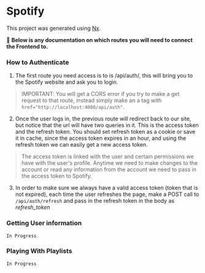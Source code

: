 # Spotify

This project was generated using [Nx](https://nx.dev).

🔎 **Below is any documentation on which routes you will need to connect the Frontend to.**

### How to Authenticate

1. The first route you need access is to is /api/auth/, this will bring you to the Spotify website and ask you to login.

> IMPORTANT: You will get a CORS error if you try to make a get request to that route, instead simply make an a tag with `href="http://localhost:4000/api/auth"`.

2. Once the user logs in, the previous route will redirect back to our site, but notice that the url will have two queries in it. This is the access token and the refresh token. You should set refresh token as a cookie or save it in cache, since the access token expires in an hour, and using the refresh token we can easily get a new access token.

> The access token is linked with the user and certain permissions we have with the user's profile. Anytime we need to make changes to the account or read any information from the account we need to pass in the access token to Spotify.

3. In order to make sure we always have a valid access token (token that is not expired), each time the user refreshes the page, make a POST call to `/api/auth/refresh` and pass in the refresh token in the body as _refresh_token_

### Getting User information

`In Progress`

### Playing With Playlists

`In Progress`
